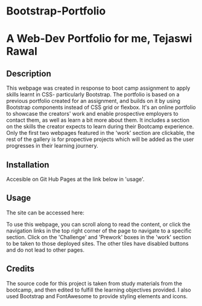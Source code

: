 # Bootstrap-Portfolio
# A Web-Dev Portfolio for me, Tejaswi Rawal
## Description


This webpage was created in response to boot camp assignment to apply skills learnt in CSS- particularly Bootstrap. The portfolio is based on a previous portfolio created for an assignment, and builds on it by using Bootstrap components instead of CSS grid or flexbox. It's an online portfolio to showcase the creators' work and enable prospective employers to contact them, as well as learn a bit more about them. It includes a section on the skills the creator expects to learn during their Bootcamp experience. Only the first two webpages featured in the 'work' section are clickable, the rest of the gallery is for propective projects which will be added as the user progresses in their learning journery. 

## Installation

Accesible on Git Hub Pages at the link below in 'usage'.

## Usage
The site can be accessed here: 

To use this webpage, you can scroll along to read the content, or click the navigation links in the top right corner of the page to navigate to a specific section. Click on the 'Challenge' and 'Prework' boxes in the 'work' section to be taken to those deployed sites. The other tiles have disabled buttons and do not lead to other pages. 

## Credits

The source code for this project is taken from study materials from the bootcamp, and then edited to fulfill the learning objectives provided. I also used Bootstrap and FontAwesome to provide styling elements and icons. 
